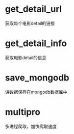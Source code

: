 # get_detail_url

获取每个电影detail的链接

# get_detail_info

获取电影detail的信息

# save_mongodb

讲数据保存在mongodb数据库中

# multipro

多进程爬取，加快爬取速度
